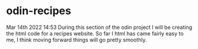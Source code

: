 # odin-recipes
Mar 14th 2022 14:53
During this section of the odin project I will be creating the
html code for a recipes website.
So far I html has came fairly easy to me, I think moving
forward things will go pretty smoothly. 